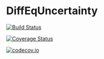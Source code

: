 # DiffEqUncertainty

[![Build Status](https://travis-ci.org/ChrisRackauckas/DiffEqUncertainty.jl.svg?branch=master)](https://travis-ci.org/ChrisRackauckas/DiffEqUncertainty.jl)

[![Coverage Status](https://coveralls.io/repos/ChrisRackauckas/DiffEqUncertainty.jl/badge.svg?branch=master&service=github)](https://coveralls.io/github/ChrisRackauckas/DiffEqUncertainty.jl?branch=master)

[![codecov.io](http://codecov.io/github/ChrisRackauckas/DiffEqUncertainty.jl/coverage.svg?branch=master)](http://codecov.io/github/ChrisRackauckas/DiffEqUncertainty.jl?branch=master)

